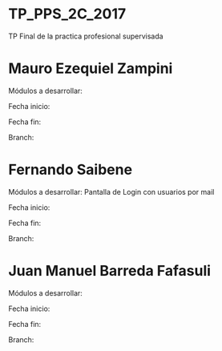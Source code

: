 # TP_PPS_2C_2017
TP Final de la practica profesional supervisada

# Mauro Ezequiel Zampini
Módulos a desarrollar:

Fecha inicio:

Fecha fin:

Branch:

# Fernando Saibene
Módulos a desarrollar:
Pantalla de Login con usuarios por mail

Fecha inicio:

Fecha fin:

Branch:

# Juan Manuel Barreda Fafasuli
Módulos a desarrollar:

Fecha inicio:

Fecha fin:

Branch: